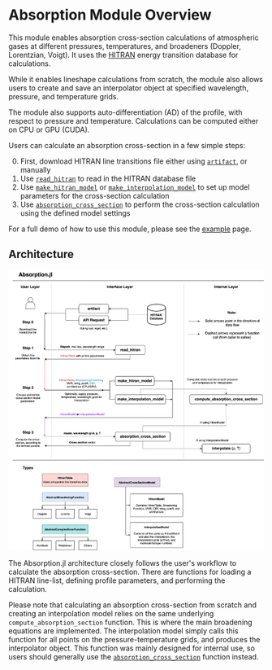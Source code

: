 # Absorption Module Overview

This module enables absorption cross-section calculations of atmospheric gases at different pressures, temperatures, and broadeners (Doppler, Lorentzian, Voigt). It uses the [HITRAN](https://hitran.org) energy transition database for calculations. 

While it enables lineshape calculations from scratch, the module also allows users to create and save an interpolator object at specified wavelength, pressure, and temperature grids. 

The module also supports auto-differentiation (AD) of the profile, with respect to pressure and temperature. Calculations can be computed either on CPU or GPU (CUDA). 

Users can calculate an absorption cross-section in a few simple steps: 

0. First, download HITRAN line transitions file either using [`artifact`](@ref), or manually
1. Use [`read_hitran`](@ref) to read in the HITRAN database file 
2. Use [`make_hitran_model`](@ref) or [`make_interpolation_model`](@ref) to set up model parameters for the cross-section calculation
3. Use [`absorption_cross_section`](@ref) to perform the cross-section calculation using the defined model settings

For a full demo of how to use this module, please see the [example](https://remotesensingtools.github.io/vSmartMOM.jl/dev/pages/Absorption/Example/) page. 

## Architecture

![ArchitectureDiagram](vSmartMOMDiagram-Absorption.drawio.png)

The Absorption.jl architecture closely follows the user's workflow to calculate the absorption cross-section. There are functions for loading a HITRAN line-list, defining profile parameters, and performing the calculation. 

Please note that calculating an absorption cross-section from scratch and creating an interpolation model relies on the same underlying `compute_absorption_section` function. This is where the main broadening equations are implemented. The interpolation model simply calls this function for all points on the pressure-temperature grids, and produces the interpolator object. This function was mainly designed for internal use, so users should generally use the [`absorption_cross_section`](@ref) function instead. 